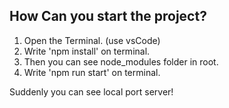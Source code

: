 ## How Can you start the project?

1. Open the Terminal. (use vsCode)
2. Write 'npm install' on terminal.
3. Then you can see node_modules folder in root.
4. Write 'npm run start' on terminal.

Suddenly you can see local port server!
